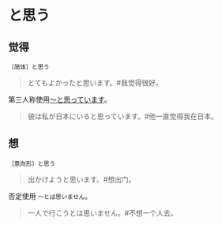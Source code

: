 # と思う

## 觉得

`〔简体〕と思う`

> とてもよかったと思います。#我觉得很好。

第三人称使用[〜と思っています](#と思っています)。

> 彼は私が日本にいると思っています。#他一直觉得我在日本。

## 想

`〔意向形〕と思う`

> 出かけようと思います。#想出门。

否定使用 `〜とは思いません`。

> 一人で行こうとは思いません。#不想一个人去。
